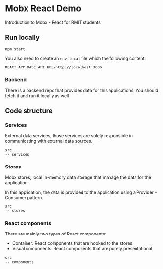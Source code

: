 # Mobx React Demo

Introduction to Mobx - React for RMIT students

## Run locally

```
npm start
```

You also need to create an `env.local` file which the following content:

```
REACT_APP_BASE_API_URL=http://localhost:3006
```

### Backend

There is a backend repo that provides data for this applications. You should fetch it and run it locally as well

## Code structure

### Services

External data services, those services are solely responsible in communicating with external data sources.

```
src
-- services
```

### Stores

Mobx stores, local in-memory data storage that manage the data for the application.

In this application, the data is provided to the application using a Provider - Consumer pattern.

```
src
-- stores
```

### React components

There are mainly two types of React components:

- Container: React components that are hooked to the stores.
- Visual components: React components that are purely presentational

```
src
-- components
```

